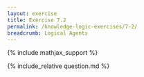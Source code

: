 ```yaml
---
layout: exercise
title: Exercise 7.2
permalink: /knowledge-logic-exercises/7-2/
breadcrumb: Logical Agents
---
```


{% include mathjax_support %}

<div><i class="arrow-up loader" data-chapter="knowledge-logic-exercises" data-exercise="ex_2" data-rating="0"></i></div>
{% include_relative question.md %}
